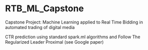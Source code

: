 # RTB_ML_Capstone
Capstone Project: Machine Learning applied to Real Time Bidding in automated trading of digital media

CTR prediction using standard spark.ml algorithms and Follow The Regularized Leader Proximal (see Google paper)
